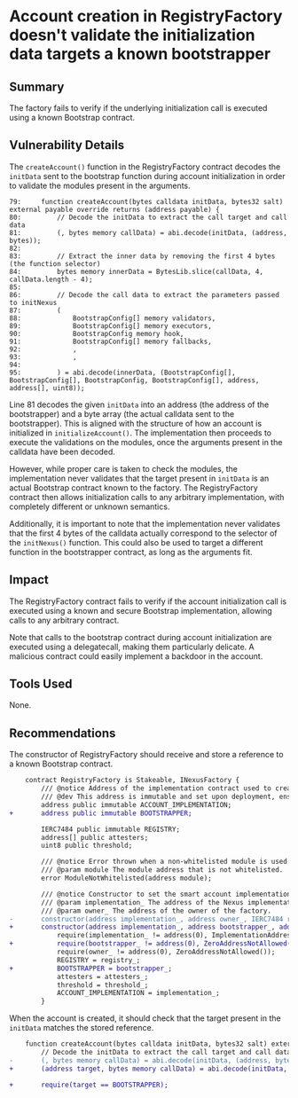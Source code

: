 # Account creation in RegistryFactory doesn't validate the initialization data targets a known bootstrapper

## Summary

The factory fails to verify if the underlying initialization call is executed using a known Bootstrap contract.


## Vulnerability Details

The `createAccount()` function in the RegistryFactory contract decodes the `initData` sent to the bootstrap function during account initialization in order to validate the modules present in the arguments.

```solidity
79:     function createAccount(bytes calldata initData, bytes32 salt) external payable override returns (address payable) {
80:         // Decode the initData to extract the call target and call data
81:         (, bytes memory callData) = abi.decode(initData, (address, bytes));
82: 
83:         // Extract the inner data by removing the first 4 bytes (the function selector)
84:         bytes memory innerData = BytesLib.slice(callData, 4, callData.length - 4);
85: 
86:         // Decode the call data to extract the parameters passed to initNexus
87:         (
88:             BootstrapConfig[] memory validators,
89:             BootstrapConfig[] memory executors,
90:             BootstrapConfig memory hook,
91:             BootstrapConfig[] memory fallbacks,
92:             ,
93:             ,
94: 
95:         ) = abi.decode(innerData, (BootstrapConfig[], BootstrapConfig[], BootstrapConfig, BootstrapConfig[], address, address[], uint8));
```

Line 81 decodes the given `initData` into an address (the address of the bootstrapper) and a byte array (the actual calldata sent to the bootstrapper). This is aligned with the structure of how an account is initialized in `initializeAccount()`. The implementation then proceeds to execute the validations on the modules, once the arguments present in the calldata have been decoded.

However, while proper care is taken to check the modules, the implementation never validates that the target present in `initData` is an actual Bootstrap contract known to the factory. The RegistryFactory contract then allows initialization calls to any arbitrary implementation, with completely different or unknown semantics.

Additionally, it is important to note that the implementation never validates that the first 4 bytes of the calldata actually correspond to the selector of the `initNexus()` function. This could also be used to target a different function in the bootstrapper contract, as long as the arguments fit.

## Impact

The RegistryFactory contract fails to verify if the account initialization call is executed using a known and secure Bootstrap implementation, allowing calls to any arbitrary contract.

Note that calls to the bootstrap contract during account initialization are executed using a delegatecall, making them particularly delicate. A malicious contract could easily implement a backdoor in the account. 

## Tools Used

None.

## Recommendations

The constructor of RegistryFactory should receive and store a reference to a known Bootstrap contract.

```diff
    contract RegistryFactory is Stakeable, INexusFactory {
        /// @notice Address of the implementation contract used to create new Nexus instances.
        /// @dev This address is immutable and set upon deployment, ensuring the implementation cannot be changed.
        address public immutable ACCOUNT_IMPLEMENTATION;
+       address public immutable BOOTSTRAPPER;

        IERC7484 public immutable REGISTRY;
        address[] public attesters;
        uint8 public threshold;

        /// @notice Error thrown when a non-whitelisted module is used.
        /// @param module The module address that is not whitelisted.
        error ModuleNotWhitelisted(address module);

        /// @notice Constructor to set the smart account implementation address and owner.
        /// @param implementation_ The address of the Nexus implementation to be used for all deployments.
        /// @param owner_ The address of the owner of the factory.
-       constructor(address implementation_, address owner_, IERC7484 registry_, address[] memory attesters_, uint8 threshold_) Stakeable(owner_) {
+       constructor(address implementation_, address bootstrapper_, address owner_, IERC7484 registry_, address[] memory attesters_, uint8 threshold_) Stakeable(owner_) {
            require(implementation_ != address(0), ImplementationAddressCanNotBeZero());
+           require(bootstrapper_ != address(0), ZeroAddressNotAllowed());
            require(owner_ != address(0), ZeroAddressNotAllowed());
            REGISTRY = registry_;
+           BOOTSTRAPPER = bootstrapper_;
            attesters = attesters_;
            threshold = threshold_;
            ACCOUNT_IMPLEMENTATION = implementation_;
        }
```

When the account is created, it should check that the target present in the `initData` matches the stored reference.

```diff
    function createAccount(bytes calldata initData, bytes32 salt) external payable override returns (address payable) {
        // Decode the initData to extract the call target and call data
-       (, bytes memory callData) = abi.decode(initData, (address, bytes));
+       (address target, bytes memory callData) = abi.decode(initData, (address, bytes));

+       require(target == BOOTSTRAPPER);
```

